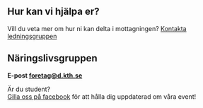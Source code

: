 ## Hur kan vi hjälpa er?

Vill du veta mer om hur ni kan delta i mottagningen? [Kontakta ledningsgruppen](mailto:titel@d.kth.se)

## Näringslivsgruppen

**E-post [foretag@d.kth.se](mailto:foretag@d.kth.se)**

Är du student?<br />
[Gilla oss på facebook](https://www.facebook.com/naringslivsgruppendatasektionenkth) för att hålla dig uppdaterad om våra event!
